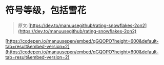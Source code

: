 # 符号等级，包括雪花

> 原文:[https://dev.to/manuusegithub/rating-snowflakes-2on2](https://dev.to/manuusegithub/rating-snowflakes-2on2)

[https://codepen.io/manuusepen/embed/qGQOPO?height=600&default-tab=result&embed-version=2](https://codepen.io/manuusepen/embed/qGQOPO?height=600&default-tab=result&embed-version=2)